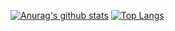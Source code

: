 [![Anurag's github stats](https://github-readme-stats.vercel.app/api?username=cyla00&count_private=true&show_icons=true&theme=cobalt)](https://github.com/anuraghazra/github-readme-stats)
[![Top Langs](https://github-readme-stats.vercel.app/api/top-langs/?username=cyla00&layout=compact&title_color=802f80&bg_color=b3ffe6)](https://github.com/anuraghazra/github-readme-stats)
